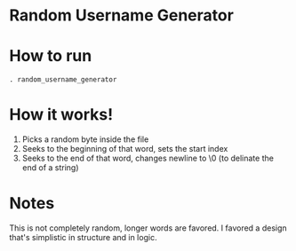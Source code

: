 # Random Username Generator

# How to run

```
. random_username_generator
```

# How it works!

1. Picks a random byte inside the file
2. Seeks to the beginning of that word, sets the start index
3. Seeks to the end of that word, changes newline to \0 (to delinate the end of a string)

# Notes

This is not completely random, longer words are favored. I favored a design that's simplistic in structure and in logic. 
